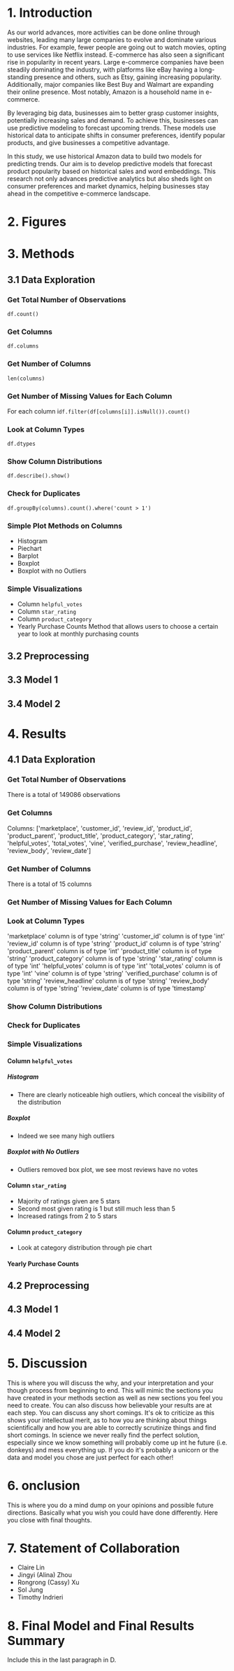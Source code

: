 # 1. Introduction
As our world advances, more activities can be done online through websites, leading many large companies to evolve and dominate various industries. For example, fewer people are going out to watch movies, opting to use services like Netflix instead. E-commerce has also seen a significant rise in popularity in recent years. Large e-commerce companies have been steadily dominating the industry, with platforms like eBay having a long-standing presence and others, such as Etsy, gaining increasing popularity. Additionally, major companies like Best Buy and Walmart are expanding their online presence. Most notably, Amazon is a household name in e-commerce.

By leveraging big data, businesses aim to better grasp customer insights, potentially increasing sales and demand. To achieve this, businesses can use predictive modeling to forecast upcoming trends. These models use historical data to anticipate shifts in consumer preferences, identify popular products, and give businesses a competitive advantage.

In this study, we use historical Amazon data to build two models for predicting trends. Our aim is to develop predictive models that forecast product popularity based on historical sales and word embeddings. This research not only advances predictive analytics but also sheds light on consumer preferences and market dynamics, helping businesses stay ahead in the competitive e-commerce landscape.
# 2. Figures
# 3. Methods
## 3.1 Data Exploration
### Get Total Number of Observations
```df.count()```
### Get Columns
```df.columns```
### Get Number of Columns
```len(columns)```
### Get Number of Missing Values for Each Column
For each column i```df.filter(df[columns[i]].isNull()).count()```
### Look at Column Types
```df.dtypes```
### Show Column Distributions
```df.describe().show()```
### Check for Duplicates
```df.groupBy(columns).count().where('count > 1')```
### Simple Plot Methods on Columns
* Histogram
* Piechart
* Barplot
* Boxplot
* Boxplot with no Outliers
### Simple Visualizations
* Column `helpful_votes`
* Column `star_rating`
* Column `product_category`
* Yearly Purchase Counts
Method that allows users to choose a certain year to look at monthly purchasing counts
## 3.2 Preprocessing
## 3.3 Model 1
## 3.4 Model 2
# 4. Results
## 4.1 Data Exploration
### Get Total Number of Observations
There is a total of 149086 observations
### Get Columns
Columns:
['marketplace', 'customer_id', 'review_id', 'product_id', 'product_parent', 'product_title', 'product_category', 'star_rating', 'helpful_votes', 'total_votes', 'vine', 'verified_purchase', 'review_headline', 'review_body', 'review_date']
### Get Number of Columns
There is a total of 15 columns
### Get Number of Missing Values for Each Column
### Look at Column Types
'marketplace' column is of type 'string'
'customer_id' column is of type 'int'
'review_id' column is of type 'string'
'product_id' column is of type 'string'
'product_parent' column is of type 'int'
'product_title' column is of type 'string'
'product_category' column is of type 'string'
'star_rating' column is of type 'int'
'helpful_votes' column is of type 'int'
'total_votes' column is of type 'int'
'vine' column is of type 'string'
'verified_purchase' column is of type 'string'
'review_headline' column is of type 'string'
'review_body' column is of type 'string'
'review_date' column is of type 'timestamp'
### Show Column Distributions
### Check for Duplicates
### Simple Visualizations
#### Column `helpful_votes`
##### Histogram
* There are clearly noticeable high outliers, which conceal the visibility of the distribution
##### Boxplot
* Indeed we see many high outliers
##### Boxplot with No Outliers
* Outliers removed box plot, we see most reviews have no votes
#### Column `star_rating`
* Majority of ratings given are 5 stars
* Second most given rating is 1 but still much less than 5
* Increased ratings from 2 to 5 stars
#### Column `product_category`
* Look at category distribution through pie chart
#### Yearly Purchase Counts
## 4.2 Preprocessing
## 4.3 Model 1
## 4.4 Model 2
# 5. Discussion
This is where you will discuss the why, and your interpretation and your though process from beginning to end. This will mimic the sections you have created in your methods section as well as new sections you feel you need to create. You can also discuss how believable your results are at each step. You can discuss any short comings. It's ok to criticize as this shows your intellectual merit, as to how you are thinking about things scientifically and how you are able to correctly scrutinize things and find short comings. In science we never really find the perfect solution, especially since we know something will probably come up int he future (i.e. donkeys) and mess everything up. If you do it's probably a unicorn or the data and model you chose are just perfect for each other!
# 6. onclusion
This is where you do a mind dump on your opinions and possible future directions. Basically what you wish you could have done differently. Here you close with final thoughts.
# 7. Statement of Collaboration
* Claire Lin
* Jingyi (Alina) Zhou
* Rongrong (Cassy) Xu
* Sol Jung
* Timothy Indrieri
# 8. Final Model and Final Results Summary
Include this in the last paragraph in D.



